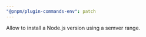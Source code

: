 ```yaml
---
"@pnpm/plugin-commands-env": patch
---
```


Allow to install a Node.js version using a semver range.
